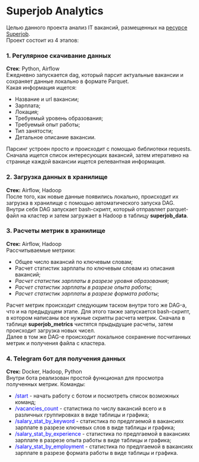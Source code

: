 # Superjob Analytics

Целью данного проекта анализ IT вакансий, размещенных на [ресурсе Superjob](https://www.superjob.ru/vakansii/it-internet-svyaz-telekom/). </br>
Проект состоит из 4 этапов:

### 1. Регулярное скачивание данных
**Стек**: Python, Airflow </br>
Ежедневно запускается dag, который парсит актуальные вакансии и сохраняет данные локально в формате Parquet. </br>
Какая информация ищется:
- Название и url вакансии;
- Зарплата;
- Локация;
- Требуемый уровень образования;
- Требуемый опыт работы;
- Тип занятости;
- Детальное описание вакансии.

Парсинг устроен просто и происходит с помощью библиотеки requests. Сначала ищется список интересующих вакансий, затем итеративно на странице каждой вакансии ищется релевантная информация.

### 2. Загрузка данных в хранилище
**Стек:** Airflow, Hadoop </br>
После того, как новые данные появились локально, происходит их загрузка в хранилище с помощью автоматического запуска DAG. </br>
Внутри себя DAG запускает bash-скрипт, который отправляет parquet-файл на кластер и затем загружает в Hadoop в таблицу **superjob_data**.

### 3. Расчеты метрик в хранилище
**Стек:** Airflow, Hadoop </br>
Рассчитываемые метрики:
- Общее число вакансий по ключевым словам;
- Расчет статистик зарплаты по ключевым словам из описания вакансий;
- *Расчет статистик зарплаты в разрезе уровня образования*;
- *Расчет статистик зарплаты в разрезе опыта работы*;
- *Расчет статистик зарплаты в разрезе формата работы*;

Расчет метрик происходит следующим таском внутри того же DAG-а, что и на предыдущем этапе. Для этого также запускается bash-скрипт, в котором написаны все нужные скрипты расчета метрик. Сначала в таблице **superjob_metrics** чистятся прыдыдущие расчеты, затем происходит загрузка новых чисел.</br>
Далее в том же DAG-е происходит локальное сохранение посчитанных метрик и получения файла с кластера.

### 4. Telegram бот для получения данных
**Стек:** Docker, Hadoop, Python </br>
Внутри бота реализован простой функционал для просмотра полученных метрик. 
Команды:
* <span style="color:blue">/start</span> - начать работу с ботом и посмотреть список возможных команд;
* <span style="color:blue">/vacancies_count</span> - статистика по числу вакансий всего и в различных группировках в виде таблицы и графика;
* <span style="color:blue">/salary_stat_by_keyword</span> - статистика по предлгаемой в вакансиях зарплате в разрезе ключевых слов в виде таблицы и графика;
* <span style="color:blue">/salary_stat_by_experience</span> - статистика по предлгаемой в вакансиях зарплате в разрезе опыта работы в виде таблицы и графика;
* <span style="color:blue">/salary_stat_by_employment</span> - статистика по предлгаемой в вакансиях зарплате в разрезе формата работы в виде таблицы и графика.
